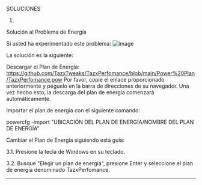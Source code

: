 SOLUCIONES

1)

Solución al Problema de Energía

Si usted ha experimentado este problema:
![image](https://github.com/user-attachments/assets/c7263479-ad21-43bf-b212-c64a829eb57b)

La solución es la siguiente:

Descargar el Plan de Energía: 
https://github.com/TazxTweaks/TazxPerfomance/blob/main/Power%20Plan/TazxPerfomance.pow
Por favor, copie el enlace proporcionado anteriormente y péguelo en la barra de direcciones de su navegador. Una vez hecho esto, la descarga del plan de energía comenzará automáticamente.


Importar el plan de energía con el siguiente comando:

powercfg -import "UBICACIÓN DEL PLAN DE ENERGÍA/NOMBRE DEL PLAN DE ENERGÍA"

Cambiar el Plan de Energía siguiendo esta guía:

3.1. Presione la tecla de Windows en su teclado.

3.2. Busque "Elegir un plan de energía", presione Enter y seleccione el plan de energía denominado TazxPerfomance.

--------------------------------------------------------------------------------------------------------------------------------------------------------------------
